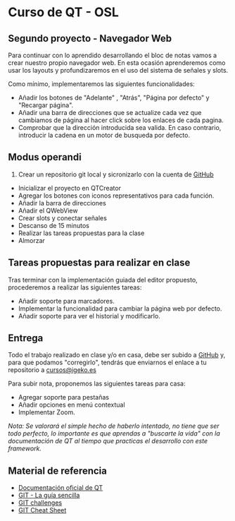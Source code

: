 Curso de QT - OSL
====

Segundo proyecto - Navegador Web
----

Para continuar con lo aprendido desarrollando el bloc de notas vamos a crear nuestro propio 
navegador web. En esta ocasión aprenderemos como usar los layouts y profundizaremos en el uso del
sistema de señales y slots.

Como mínimo, implementaremos las siguientes funcionalidades:

* Añadir los botones de "Adelante" , "Atrás", "Página por defecto" y "Recargar página".
* Añadir una barra de direcciones que se actualize cada vez que cambiamos de página al hacer click sobre los enlaces de cada pagina.
* Comprobar que la dirección introducida sea valida. En caso contrario, introducir la cadena en un motor de busqueda por defecto.

Modus operandi
----

1. Crear un repositorio git local y sicronizarlo con la cuenta de [GitHub]
* Inicializar el proyecto en QTCreator
* Agregar los botones con iconos representativos para cada función.
* Añadir la barra de direcciones
* Añadir el QWebView
* Crear slots y conectar señales
* Descanso de 15 minutos
* Realizar las tareas propuestas para la clase
* Almorzar

Tareas propuestas para realizar en clase
----

Tras terminar con la implementación guiada del editor propuesto, procederemos a realizar las siguientes tareas:

* Añadir soporte para marcadores.
* Implementar la funcionalidad para cambiar la página web por defecto.
* Añadir soporte para ver el historial y modificarlo.


Entrega
----

Todo el trabajo realizado en clase y/o en casa, debe ser subido a [GitHub] y, para que podamos "corregirlo", tendrás que enviarnos el enlace a tu repositorio a [cursos@igeko.es]

Para subir nota, proponemos las siguientes tareas para casa:

* Agregar soporte para pestañas
* Añadir opciones en menú contextual
* Implementar Zoom.

*Nota: Se valorará el simple hecho de haberlo intentado, no tiene que ser todo perfecto, lo importante es que aprendas a "buscarte la vida" con la documentación de QT al tiempo que practicas el desarrollo con este framework.* 

Material de referencia
----

* [Documentación oficial de QT]
* [GIT - La guía sencilla]
* [GIT challenges]
* [GIT Cheat Sheet]


[Documentación oficial de QT]:http://qt-project.org/doc/
[GIT challenges]:http://try.github.io/levels/1/challenges/1
[GIT Cheat Sheet]:http://www.cheat-sheets.org/saved-copy/git-cheat-sheet.pdf
[GIT - La guía sencilla]:http://rogerdudler.github.io/git-guide/index.es.html
[GitHub]:https://github.com
[cursos@igeko.es]:mailto:cursos@igeko.es
